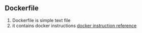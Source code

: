 ## Dockerfile
 1. Dockerfile is simple text file
 2. it contains docker instructions 
[docker instruction reference](https://docs.docker.com/engine/reference/builder/)
   